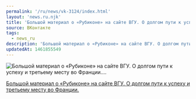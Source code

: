 ```yaml
---
permalink: '/ru/news/vk-3124/index.html'
layout: 'news.ru.njk'
title: 'Большой материал о «Рубиконе» на сайте ВГУ. О долгом пути к успеху и третьему месту во Франции.…'
source: ВКонтакте
tags:
  - news_ru
description: 'Большой материал о «Рубиконе» на сайте ВГУ. О долгом пути к успеху и третьему месту во Франции.…'
updatedAt: 1461855549
---
```

![Большой материал о «Рубиконе» на сайте ВГУ. О долгом пути к успеху и третьему месту во Франции.…](https://sun9-20.userapi.com/c604418/v604418484/72d7/RMl9htJU0s8.jpg)

[Большой материал о «Рубиконе» на сайте ВГУ. О долгом пути к успеху и третьему месту во Франции.](http://www.vsu.ru/news/feed/2016/04/6978)
